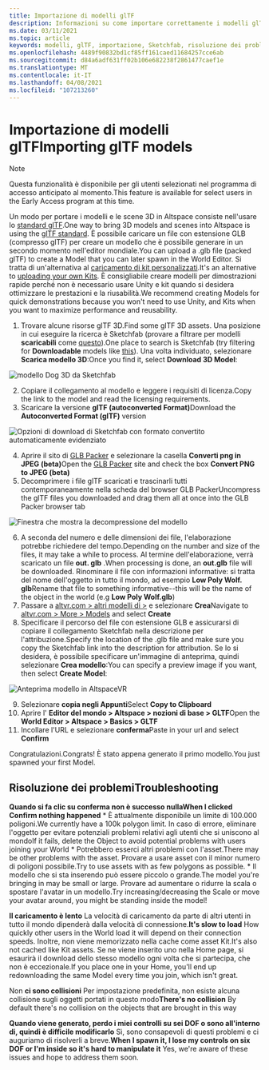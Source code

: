 ```yaml
---
title: Importazione di modelli glTF
description: Informazioni su come importare correttamente i modelli glTF 3D nelle esperienze di AltspaceVR e risolvere eventuali problemi.
ms.date: 03/11/2021
ms.topic: article
keywords: modelli, glTF, importazione, Sketchfab, risoluzione dei problemi
ms.openlocfilehash: 4489f90832bd1cf85ff161caed11684257cce6ab
ms.sourcegitcommit: d84a6adf631ff02b106e682238f2861477caef1e
ms.translationtype: MT
ms.contentlocale: it-IT
ms.lasthandoff: 04/08/2021
ms.locfileid: "107213260"
---
```

# <a name="importing-gltf-models"></a><span data-ttu-id="e9b41-104">Importazione di modelli glTF</span><span class="sxs-lookup"><span data-stu-id="e9b41-104">Importing glTF models</span></span>

> [!NOTE]
> <span data-ttu-id="e9b41-105">Questa funzionalità è disponibile per gli utenti selezionati nel programma di accesso anticipato al momento.</span><span class="sxs-lookup"><span data-stu-id="e9b41-105">This feature is available for select users in the Early Access program at this time.</span></span>

<span data-ttu-id="e9b41-106">Un modo per portare i modelli e le scene 3D in Altspace consiste nell'usare lo [standard glTF](https://en.wikipedia.org/wiki/GlTF).</span><span class="sxs-lookup"><span data-stu-id="e9b41-106">One way to bring 3D models and scenes into Altspace is using the [glTF standard](https://en.wikipedia.org/wiki/GlTF).</span></span> <span data-ttu-id="e9b41-107">È possibile caricare un file con estensione GLB (compresso glTF) per creare un modello che è possibile generare in un secondo momento nell'editor mondiale.</span><span class="sxs-lookup"><span data-stu-id="e9b41-107">You can upload a .glb file (packed glTF) to create a Model that you can later spawn in the World Editor.</span></span> <span data-ttu-id="e9b41-108">Si tratta di un'alternativa al [caricamento di kit personalizzati](uploading-custom-kits.md).</span><span class="sxs-lookup"><span data-stu-id="e9b41-108">It's an alternative to [uploading your own Kits](uploading-custom-kits.md).</span></span> <span data-ttu-id="e9b41-109">È consigliabile creare modelli per dimostrazioni rapide perché non è necessario usare Unity e kit quando si desidera ottimizzare le prestazioni e la riusabilità.</span><span class="sxs-lookup"><span data-stu-id="e9b41-109">We recommend creating Models for quick demonstrations because you won't need to use Unity, and Kits when you want to maximize performance and reusability.</span></span> 

1. <span data-ttu-id="e9b41-110">Trovare alcune risorse glTF 3D.</span><span class="sxs-lookup"><span data-stu-id="e9b41-110">Find some glTF 3D assets.</span></span> <span data-ttu-id="e9b41-111">Una posizione in cui eseguire la ricerca è Sketchfab (provare a filtrare per modelli **scaricabili** come [questo](https://sketchfab.com/search?features=downloadable&q=low+poly+wolf&sort_by=-pertinence&type=models)).</span><span class="sxs-lookup"><span data-stu-id="e9b41-111">One place to search is Sketchfab (try filtering for **Downloadable** models like [this](https://sketchfab.com/search?features=downloadable&q=low+poly+wolf&sort_by=-pertinence&type=models)).</span></span> <span data-ttu-id="e9b41-112">Una volta individuato, selezionare **Scarica modello 3D**:</span><span class="sxs-lookup"><span data-stu-id="e9b41-112">Once you find it, select **Download 3D Model**:</span></span>

![modello Dog 3D da Sketchfab](images/importing-models-img-01.png)

2. <span data-ttu-id="e9b41-114">Copiare il collegamento al modello e leggere i requisiti di licenza.</span><span class="sxs-lookup"><span data-stu-id="e9b41-114">Copy the link to the model and read the licensing requirements.</span></span> 
3. <span data-ttu-id="e9b41-115">Scaricare la versione **glTF (autoconverted Format)**</span><span class="sxs-lookup"><span data-stu-id="e9b41-115">Download the **Autoconverted Format (glTF)** version</span></span>

![Opzioni di download di Sketchfab con formato convertito automaticamente evidenziato](images/importing-models-img-02.png)

4. <span data-ttu-id="e9b41-117">Aprire il sito di [GLB Packer](https://glb-packer.glitch.me) e selezionare la casella **Converti png in JPEG (beta)**</span><span class="sxs-lookup"><span data-stu-id="e9b41-117">Open the [GLB Packer](https://glb-packer.glitch.me) site and check the box **Convert PNG to JPEG (beta)**</span></span>
5. <span data-ttu-id="e9b41-118">Decomprimere i file glTF scaricati e trascinarli tutti contemporaneamente nella scheda del browser GLB Packer</span><span class="sxs-lookup"><span data-stu-id="e9b41-118">Uncompress the glTF files you downloaded and drag them all at once into the GLB Packer browser tab</span></span>

![Finestra che mostra la decompressione del modello](images/importing-models-img-03.png)

6. <span data-ttu-id="e9b41-120">A seconda del numero e delle dimensioni dei file, l'elaborazione potrebbe richiedere del tempo.</span><span class="sxs-lookup"><span data-stu-id="e9b41-120">Depending on the number and size of the files, it may take a while to process.</span></span> <span data-ttu-id="e9b41-121">Al termine dell'elaborazione, verrà scaricato un file **out. glb** .</span><span class="sxs-lookup"><span data-stu-id="e9b41-121">When processing is done, an **out.glb** file will be downloaded.</span></span> <span data-ttu-id="e9b41-122">Rinominare il file con informazioni informative: si tratta del nome dell'oggetto in tutto il mondo, ad esempio **Low Poly Wolf. glb**</span><span class="sxs-lookup"><span data-stu-id="e9b41-122">Rename that file to something informative--this will be the name of the object in the world (e.g **Low Poly Wolf.glb**)</span></span>
7. <span data-ttu-id="e9b41-123">Passare a [altvr.com > altri modelli di >](https://account.altvr.com/users/sign_in) e selezionare **Crea**</span><span class="sxs-lookup"><span data-stu-id="e9b41-123">Navigate to [altvr.com > More > Models](https://account.altvr.com/users/sign_in) and select **Create**</span></span>
8. <span data-ttu-id="e9b41-124">Specificare il percorso del file con estensione GLB e assicurarsi di copiare il collegamento Sketchfab nella descrizione per l'attribuzione.</span><span class="sxs-lookup"><span data-stu-id="e9b41-124">Specify the location of the .glb file and make sure you copy the Sketchfab link into the description for attribution.</span></span> <span data-ttu-id="e9b41-125">Se lo si desidera, è possibile specificare un'immagine di anteprima, quindi selezionare **Crea modello**:</span><span class="sxs-lookup"><span data-stu-id="e9b41-125">You can specify a preview image if you want, then select **Create Model**:</span></span>

![Anteprima modello in AltspaceVR](images/importing-models-img-04.png)

9. <span data-ttu-id="e9b41-127">Selezionare **copia negli Appunti**</span><span class="sxs-lookup"><span data-stu-id="e9b41-127">Select **Copy to Clipboard**</span></span>
10. <span data-ttu-id="e9b41-128">Aprire l' **Editor del mondo > Altspace > nozioni di base > GLTF**</span><span class="sxs-lookup"><span data-stu-id="e9b41-128">Open the **World Editor > Altspace > Basics > GLTF**</span></span>
11. <span data-ttu-id="e9b41-129">Incollare l'URL e selezionare **conferma**</span><span class="sxs-lookup"><span data-stu-id="e9b41-129">Paste in your url and select **Confirm**</span></span>

<span data-ttu-id="e9b41-130">Congratulazioni.</span><span class="sxs-lookup"><span data-stu-id="e9b41-130">Congrats!</span></span> <span data-ttu-id="e9b41-131">È stato appena generato il primo modello.</span><span class="sxs-lookup"><span data-stu-id="e9b41-131">You just spawned your first Model.</span></span>

## <a name="troubleshooting"></a><span data-ttu-id="e9b41-132">Risoluzione dei problemi</span><span class="sxs-lookup"><span data-stu-id="e9b41-132">Troubleshooting</span></span>

<span data-ttu-id="e9b41-133">**Quando si fa clic su **conferma** non è successo nulla**</span><span class="sxs-lookup"><span data-stu-id="e9b41-133">**When I clicked **Confirm** nothing happened**</span></span>
    * <span data-ttu-id="e9b41-134">È attualmente disponibile un limite di 100.000 poligoni.</span><span class="sxs-lookup"><span data-stu-id="e9b41-134">We currently have a 100k polygon limit.</span></span> <span data-ttu-id="e9b41-135">In caso di errore, eliminare l'oggetto per evitare potenziali problemi relativi agli utenti che si uniscono al mondo</span><span class="sxs-lookup"><span data-stu-id="e9b41-135">If it fails, delete the Object to avoid potential problems with users joining your World</span></span>
    * <span data-ttu-id="e9b41-136">Potrebbero esserci altri problemi con l'asset.</span><span class="sxs-lookup"><span data-stu-id="e9b41-136">There may be other problems with the asset.</span></span> <span data-ttu-id="e9b41-137">Provare a usare asset con il minor numero di poligoni possibile.</span><span class="sxs-lookup"><span data-stu-id="e9b41-137">Try to use assets with as few polygons as possible.</span></span>
    * <span data-ttu-id="e9b41-138">Il modello che si sta inserendo può essere piccolo o grande.</span><span class="sxs-lookup"><span data-stu-id="e9b41-138">The model you're bringing in may be small or large.</span></span> <span data-ttu-id="e9b41-139">Provare ad aumentare o ridurre la scala o spostare l'avatar in un modello.</span><span class="sxs-lookup"><span data-stu-id="e9b41-139">Try increasing/decreasing the Scale or move your avatar around, you might be standing inside the model!</span></span>

<span data-ttu-id="e9b41-140">**Il caricamento è lento** La velocità di caricamento da parte di altri utenti in tutto il mondo dipenderà dalla velocità di connessione.</span><span class="sxs-lookup"><span data-stu-id="e9b41-140">**It's slow to load** How quickly other users in the World load it will depend on their connection speeds.</span></span> <span data-ttu-id="e9b41-141">Inoltre, non viene memorizzato nella cache come asset Kit.</span><span class="sxs-lookup"><span data-stu-id="e9b41-141">It's also not cached like Kit assets.</span></span> <span data-ttu-id="e9b41-142">Se ne viene inserito uno nella Home page, si esaurirà il download dello stesso modello ogni volta che si partecipa, che non è eccezionale.</span><span class="sxs-lookup"><span data-stu-id="e9b41-142">If you place one in your Home, you'll end up redownloading the same Model every time you join, which isn't great.</span></span>

<span data-ttu-id="e9b41-143">Non **ci sono collisioni** Per impostazione predefinita, non esiste alcuna collisione sugli oggetti portati in questo modo</span><span class="sxs-lookup"><span data-stu-id="e9b41-143">**There's no collision** By default there's no collision on the objects that are brought in this way</span></span>

<span data-ttu-id="e9b41-144">**Quando viene generato, perdo i miei controlli su sei DOF o sono all'interno di, quindi è difficile modificarlo** Sì, sono consapevoli di questi problemi e ci auguriamo di risolverli a breve.</span><span class="sxs-lookup"><span data-stu-id="e9b41-144">**When I spawn it, I lose my controls on six DOF or I'm inside so it's hard to manipulate it** Yes, we're aware of these issues and hope to address them soon.</span></span>  